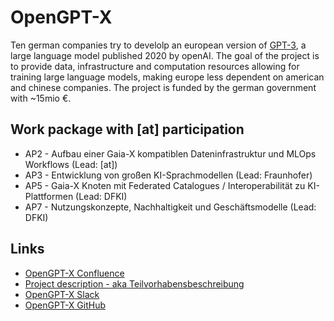 <!-- DOCTOC SKIP -->

# OpenGPT-X

Ten german companies try to develolp an european version of [GPT-3](https://arxiv.org/abs/2005.14165),
a large language model published 2020 by openAI. The goal of the project is to
provide data, infrastructure and computation resources allowing for training
large language models, making europe less dependent on american and chinese
companies. The project is funded by the german government with ~15mio €.

## Work package with [at] participation

- AP2 - Aufbau einer Gaia-X kompatiblen Dateninfrastruktur und MLOps Workflows (Lead: [at])
- AP3 - Entwicklung von großen KI-Sprachmodellen (Lead: Fraunhofer)
- AP5 - Gaia-X Knoten mit Federated Catalogues / Interoperabilität zu KI-Plattformen (Lead: DFKI)
- AP7 - Nutzungskonzepte, Nachhaltigkeit und Geschäftsmodelle (Lead: DFKI)

## Links

- [OpenGPT-X Confluence](https://jira.iais.fraunhofer.de/wiki/display/OGPTX/OpenGPT-X+Home)
- [Project description - aka Teilvorhabensbeschreibung](https://fraunhofer.sharepoint.com/:w:/r/sites/FraunhoferSpeechAssistant/Shared%20Documents/General/Projects/1_Project%20Acquisitions/GaiaX%20Ausschreibung/Antrag%20Gaia-X/Gaia-X%20GVB/AP2%20AT/TVB-AP2-AT.docx?d=w28a3909b03ee4d53b80b874215ad97ec&csf=1&web=1&e=LBweiw)
- [OpenGPT-X Slack](https://join.slack.com/t/open-gpt-x/shared_invite/zt-1136kbhkn-uMjpuZ6KkhQQWrq1HjbCvQ)
- [OpenGPT-X GitHub](https://github.com/OpenGPTX)
